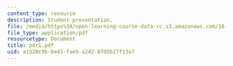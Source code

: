 ```yaml
---
content_type: resource
description: Student presentation.
file: /media/https%3A/open-learning-course-data-rc.s3.amazonaws.com/16-83x-space-systems-engineering-spring-2002-spring-2003/a1528c9bbe41faeba24287d5b27f13a7_pdr1.pdf
file_type: application/pdf
resourcetype: Document
title: pdr1.pdf
uid: a1528c9b-be41-faeb-a242-87d5b27f13a7
---
```

